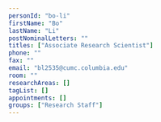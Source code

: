 ```yaml
---
personId: "bo-li"
firstName: "Bo"
lastName: "Li"
postNominalLetters: ""
titles: ["Associate Research Scientist"]
phone: ""
fax: ""
email: "bl2535@cumc.columbia.edu"
room: ""
researchAreas: []
tagList: []
appointments: []
groups: ["Research Staff"]
---
```

